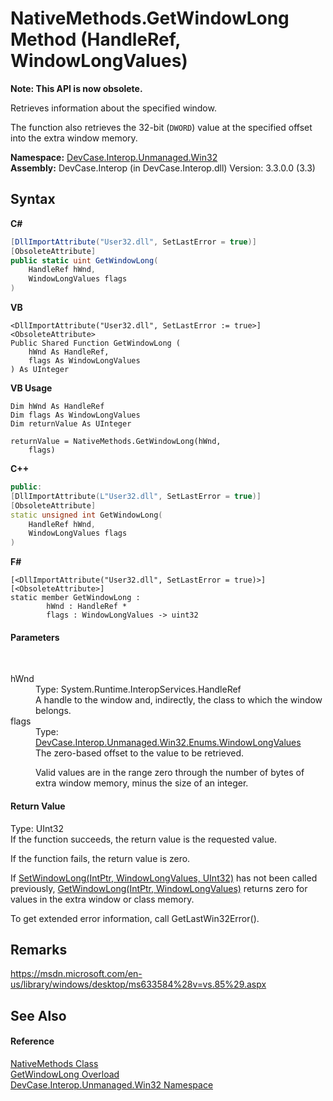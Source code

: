 # NativeMethods.GetWindowLong Method (HandleRef, WindowLongValues)
 

**Note: This API is now obsolete.**

Retrieves information about the specified window. 

 The function also retrieves the 32-bit (`DWORD`) value at the specified offset into the extra window memory.

**Namespace:**&nbsp;<a href="N_DevCase_Interop_Unmanaged_Win32">DevCase.Interop.Unmanaged.Win32</a><br />**Assembly:**&nbsp;DevCase.Interop (in DevCase.Interop.dll) Version: 3.3.0.0 (3.3)

## Syntax

**C#**<br />
``` C#
[DllImportAttribute("User32.dll", SetLastError = true)]
[ObsoleteAttribute]
public static uint GetWindowLong(
	HandleRef hWnd,
	WindowLongValues flags
)
```

**VB**<br />
``` VB
<DllImportAttribute("User32.dll", SetLastError := true>]
<ObsoleteAttribute>
Public Shared Function GetWindowLong ( 
	hWnd As HandleRef,
	flags As WindowLongValues
) As UInteger
```

**VB Usage**<br />
``` VB Usage
Dim hWnd As HandleRef
Dim flags As WindowLongValues
Dim returnValue As UInteger

returnValue = NativeMethods.GetWindowLong(hWnd, 
	flags)
```

**C++**<br />
``` C++
public:
[DllImportAttribute(L"User32.dll", SetLastError = true)]
[ObsoleteAttribute]
static unsigned int GetWindowLong(
	HandleRef hWnd, 
	WindowLongValues flags
)
```

**F#**<br />
``` F#
[<DllImportAttribute("User32.dll", SetLastError = true)>]
[<ObsoleteAttribute>]
static member GetWindowLong : 
        hWnd : HandleRef * 
        flags : WindowLongValues -> uint32 

```


#### Parameters
&nbsp;<dl><dt>hWnd</dt><dd>Type: System.Runtime.InteropServices.HandleRef<br />A handle to the window and, indirectly, the class to which the window belongs.</dd><dt>flags</dt><dd>Type: <a href="T_DevCase_Interop_Unmanaged_Win32_Enums_WindowLongValues">DevCase.Interop.Unmanaged.Win32.Enums.WindowLongValues</a><br />The zero-based offset to the value to be retrieved. 

 Valid values are in the range zero through the number of bytes of extra window memory, minus the size of an integer.</dd></dl>

#### Return Value
Type: UInt32<br />If the function succeeds, the return value is the requested value. 

 If the function fails, the return value is zero. 

 If <a href="M_DevCase_Interop_Unmanaged_Win32_NativeMethods_SetWindowLong">SetWindowLong(IntPtr, WindowLongValues, UInt32)</a> has not been called previously, <a href="M_DevCase_Interop_Unmanaged_Win32_NativeMethods_GetWindowLong">GetWindowLong(IntPtr, WindowLongValues)</a> returns zero for values in the extra window or class memory. 

 To get extended error information, call GetLastWin32Error().

## Remarks
<a href="https://msdn.microsoft.com/en-us/library/windows/desktop/ms633584%28v=vs.85%29.aspx" target="_blank">https://msdn.microsoft.com/en-us/library/windows/desktop/ms633584%28v=vs.85%29.aspx</a>

## See Also


#### Reference
<a href="T_DevCase_Interop_Unmanaged_Win32_NativeMethods">NativeMethods Class</a><br /><a href="Overload_DevCase_Interop_Unmanaged_Win32_NativeMethods_GetWindowLong">GetWindowLong Overload</a><br /><a href="N_DevCase_Interop_Unmanaged_Win32">DevCase.Interop.Unmanaged.Win32 Namespace</a><br />